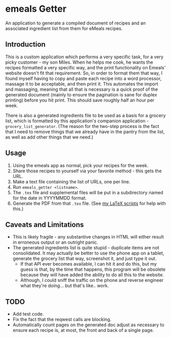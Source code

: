 # emeals Getter

An application to generate a compiled document of recipes and an associated ingredient list from them for eMeals recipes.

## Introduction

This is a custom application which performs a very specific task, for a very picky customer - my son Miles. When he helps me cook, he wants the recipes formatted a very specific way, and the print functionality on Emeals' website doesn't fit that requirement. So, in order to format them that way, I found myself having to copy and paste each recipe into a word processor, massage it to be acceptable, and then print it. This automates the import and massaging, meaning that all that is necessary is a quick proof of the generated document (mainly to ensure the pagination is sane for duplex printing) before you hit print. This should save roughly half an hour per week.

There is also a generated ingredients file to be used as a basis for a grocery list, which is formatted by this application's companion application - `grocery_list_generator`. (The reason for the two-step process is the fact that I need to remove things that we already have in the pantry from the list, as well as add other things that we need.)

## Usage

1. Using the emeals app as normal, pick your recipes for the week.
1. Share those recipes to yourself via your favorite method - this gets the URL.
1. Make a text file containing the list of URLs, one per line.
1. Run `emeals_getter <listname>`.
1. The `.tex` file and supplemental files will be put in a subdirectory named for the date in YYYYMMDD format.
1. Generate the PDF from that `.tex` file. (See [my LaTeX scripts](https://github.com/mattcaron/latex_scripts) for help with this.)

## Caveats and Limitations

- This is likely fragile - any substantive changes in HTML will either result in erroneous output or an outright panic.
- The generated ingredients list is quite stupid - duplicate items are not consolidated. It may actually be better to use the phone app on a tablet, generate the grocery list that way, screenshot it, and just type it out.
    - If that API ever becomes available, I can hit it and do this, but my guess is that, by the time that happens, this program will be obsolete because they will have added the ability to do all this to the website.
    - Although, I could sniff the traffic on the phone and reverse engineer what they're doing... but that's like.. work.

## TODO

- Add test code.
- Fix the fact that the reqwest calls are blocking.
- Automatically count pages on the generated doc adjust as necessary to ensure each recipe is, at most, the front and back of a single page.